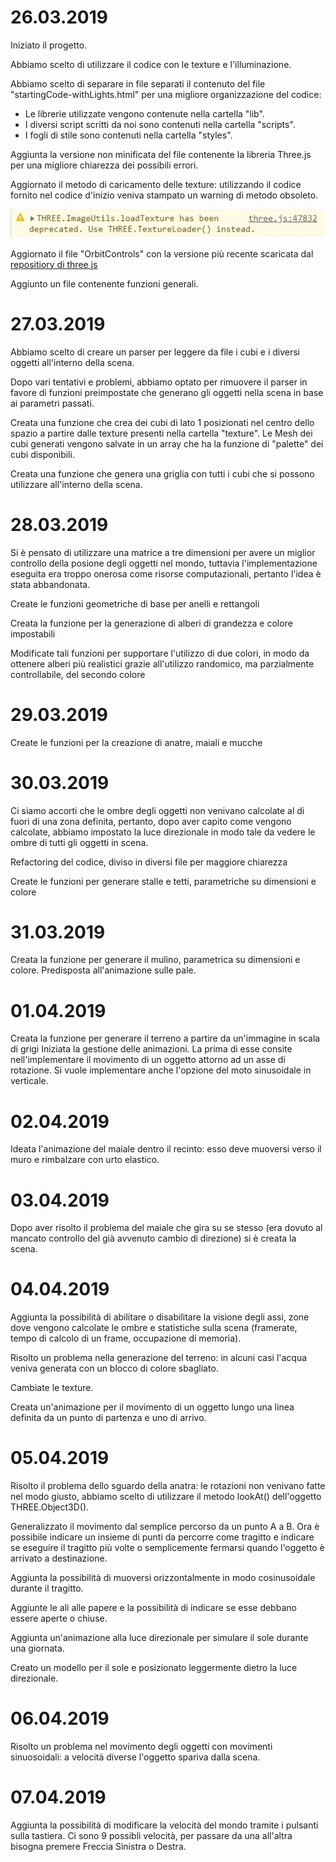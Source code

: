 26.03.2019
=============
Iniziato il progetto.

Abbiamo scelto di utilizzare il codice con le texture e l'illuminazione.

Abbiamo scelto di separare in file separati il contenuto del file "startingCode-withLights.html" per una migliore organizzazione del codice:
* Le librerie utilizzate vengono contenute nella cartella "lib".
* I diversi script scritti da noi sono contenuti nella cartella "scripts".
* I fogli di stile sono contenuti nella cartella "styles".

Aggiunta la versione non minificata del file contenente la libreria Three.js per una migliore chiarezza dei possibili errori.

Aggiornato il metodo di caricamento delle texture: utilizzando il codice fornito nel codice d'inizio veniva stampato un warning di metodo obsoleto. 

![Warning nel caricamento delle texture](/journalImages/textureLoaderWarning.jpg "Console Warning")

Aggiornato il file "OrbitControls" con la versione più recente scaricata dal [repositiory di three js](https://github.com/mrdoob/three.js)

Aggiunto un file contenente funzioni generali.

27.03.2019
=============
Abbiamo scelto di creare un parser per leggere da file i cubi e i diversi oggetti all'interno della scena.

Dopo vari tentativi e problemi, abbiamo optato per rimuovere il parser in favore di funzioni preimpostate che generano gli oggetti nella scena in base ai parametri passati. 

Creata una funzione che crea dei cubi di lato 1 posizionati nel centro dello spazio a partire dalle texture presenti nella cartella "texture". Le Mesh dei cubi generati vengono salvate in un array che ha la funzione di "palette" dei cubi disponibili.

Creata una funzione che genera una griglia con tutti i cubi che si possono utilizzare all'interno della scena.

28.03.2019
=============
Si è pensato di utilizzare una matrice a tre dimensioni per avere un miglior controllo della posione degli oggetti nel mondo, tuttavia l'implementazione eseguita era troppo onerosa come risorse computazionali, pertanto l'idea è stata abbandonata.

Create le funzioni geometriche di base per anelli e rettangoli

Creata la funzione per la generazione di alberi di grandezza e colore impostabili

Modificate tali funzioni per supportare l'utilizzo di due colori, in modo da ottenere alberi più realistici grazie all'utilizzo randomico, ma parzialmente controllabile, del secondo colore

29.03.2019
=============
Create le funzioni per la creazione di anatre, maiali e mucche

30.03.2019
=============
Ci siamo accorti che le ombre degli oggetti non venivano calcolate al di fuori di una zona definita, pertanto, dopo aver capito come vengono calcolate, abbiamo impostato la luce direzionale in modo tale da vedere le ombre di tutti gli oggetti in scena.

Refactoring del codice, diviso in diversi file per maggiore chiarezza

Create le funzioni per generare stalle e tetti, parametriche su dimensioni e colore

31.03.2019
=============
Creata la funzione per generare il mulino, parametrica su dimensioni e colore. Predisposta all'animazione sulle pale.

01.04.2019
=============
Creata la funzione per generare il terreno a partire da un'immagine in scala di grigi
Iniziata la gestione delle animazioni. La prima di esse consite nell'implementare il movimento di un oggetto attorno ad un asse di rotazione. Si vuole implementare anche l'opzione del moto sinusoidale in verticale.

02.04.2019
=============
Ideata l'animazione del maiale dentro il recinto: esso deve muoversi verso il muro e rimbalzare con urto elastico.

03.04.2019
=============
Dopo aver risolto il problema del maiale che gira su se stesso (era dovuto al mancato controllo del già avvenuto cambio di direzione) si è creata la scena.

04.04.2019
=============
Aggiunta la possibilità di abilitare o disabilitare la visione degli assi, zone dove vengono calcolate le ombre e statistiche sulla scena (framerate, tempo di calcolo di un frame, occupazione di memoria).

Risolto un problema nella generazione del terreno: in alcuni casi l'acqua veniva generata con un blocco di colore sbagliato.

Cambiate le texture.

Creata un'animazione per il movimento di un oggetto lungo una linea definita da un punto di partenza e uno di arrivo.

05.04.2019
=============
Risolto il problema dello sguardo della anatra: le rotazioni non venivano fatte nel modo giusto, abbiamo scelto di utilizzare il metodo lookAt() dell'oggetto THREE.Object3D().

Generalizzato il movimento dal semplice percorso da un punto A a B. Ora è possibile indicare un insieme di punti da percorre come tragitto e indicare se eseguire il tragitto più volte o semplicemente fermarsi quando l'oggetto è arrivato a destinazione.

Aggiunta la possibilità di muoversi orizzontalmente in modo cosinusoidale durante il tragitto.

Aggiunte le ali alle papere e la possibilità di indicare se esse debbano essere aperte o chiuse.

Aggiunta un'animazione alla luce direzionale per simulare il sole durante una giornata.

Creato un modello per il sole e posizionato leggermente dietro la luce direzionale.

06.04.2019
=============
Risolto un problema nel movimento degli oggetti con movimenti sinuosoidali: a velocità diverse l'oggetto spariva dalla scena.

07.04.2019
=============
Aggiunta la possibilità di modificare la velocità del mondo tramite i pulsanti sulla tastiera. Ci sono 9 possibli velocità, per passare da una all'altra bisogna premere Freccia Sinistra o Destra.
